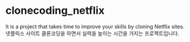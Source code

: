 # clonecoding_netflix
It is a project that takes time to improve your skills by cloning Netflix sites.
넷플릭스 사이트 클론코딩을 하면서 실력을 높이는 시간을 가지는 프로젝트입니다.
